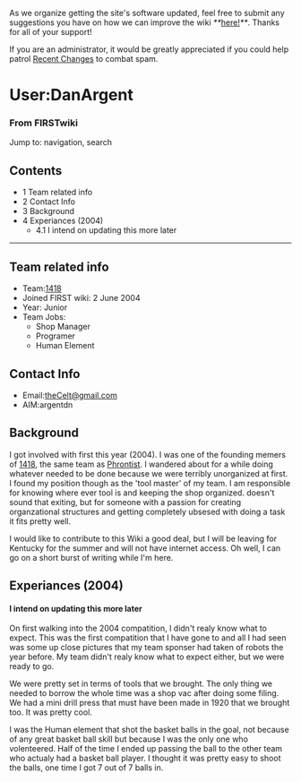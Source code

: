 As we organize getting the site's software updated, feel free to submit any
suggestions you have on how we can improve the wiki
_**_[here!](/index.php/User:Hallry/Suggestions "User:Hallry/Suggestions"
)_**_. Thanks for all of your support!

If you are an administrator, it would be greatly appreciated if you could help
patrol [Recent Changes](/index.php/Special:Recentchanges
"Special:Recentchanges" ) to combat spam.

# User:DanArgent

### From FIRSTwiki

Jump to: navigation, search

## Contents

  * 1 Team related info
  * 2 Contact Info
  * 3 Background
  * 4 Experiances (2004)
    * 4.1 I intend on updating this more later  
---  
  

## Team related info

  * Team:[1418](/index.php/1418 "1418" )
  * Joined FIRST wiki: 2 June 2004 
  * Year: Junior 
  * Team Jobs: 
    * Shop Manager 
    * Programer 
    * Human Element 


## Contact Info

  * Email:theCelt@gmail.com 
  * AIM:argentdn 

  


## Background

I got involved with first this year (2004). I was one of the founding memers
of [1418](/index.php/1418 "1418" ), the same team as
[Phrontist](/index.php/User:Phrontist "User:Phrontist" ). I wandered about for
a while doing whatever needed to be done because we were terribly unorganized
at first. I found my position though as the 'tool master' of my team. I am
responsible for knowing where ever tool is and keeping the shop organized.
doesn't sound that exiting, but for someone with a passion for creating
organzational structures and getting completely ubsesed with doing a task it
fits pretty well.

I would like to contribute to this Wiki a good deal, but I will be leaving for
Kentucky for the summer and will not have internet access. Oh well, I can go
on a short burst of writing while I'm here.


## Experiances (2004)


#### I intend on updating this more later

On first walking into the 2004 compatition, I didn't realy know what to
expect. This was the first compatition that I have gone to and all I had seen
was some up close pictures that my team sponser had taken of robots the year
before. My team didn't realy know what to expect either, but we were ready to
go.

We were pretty set in terms of tools that we brought. The only thing we needed
to borrow the whole time was a shop vac after doing some filing. We had a mini
drill press that must have been made in 1920 that we brought too. It was
pretty cool.

I was the Human element that shot the basket balls in the goal, not because of
any great basket ball skill but because I was the only one who volenteered.
Half of the time I ended up passing the ball to the other team who actualy had
a basket ball player. I thought it was pretty easy to shoot the balls, one
time I got 7 out of 7 balls in.

